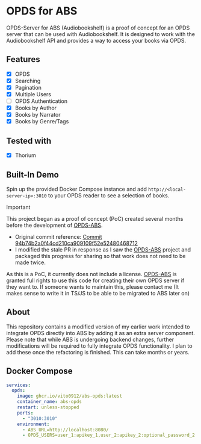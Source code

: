 # OPDS for ABS

OPDS-Server for ABS (Audiobookshelf) is a proof of concept for an OPDS server that can be used with Audiobookshelf. It is designed to work with the Audiobookshelf API and provides a way to access your books via OPDS.

## Features
- [x] OPDS
- [x] Searching
- [x] Pagination
- [x] Multiple Users
- [ ] OPDS Authentication
- [x] Books by Author
- [x] Books by Narrator
- [x] Books by Genre/Tags

## Tested with
- [x] Thorium

## Built-In Demo
Spin up the provided Docker Compose instance and add `http://<local-server-ip>:3010` to your OPDS reader to see a selection of books.

> [!IMPORTANT]
> This project began as a proof of concept (PoC) created several months before the development of [OPDS-ABS](https://github.com/petr-prikryl/OPDS-ABS).
>
> - Original commit reference: [Commit 94b74b2a0f44cd210ca909109f52e52480468712](https://github.com/Vito0912/audiobookshelf/commit/94b74b2a0f44cd210ca909109f52e52480468712)
> - I modified the stale PR in response as I saw the [OPDS-ABS](https://github.com/petr-prikryl/OPDS-ABS) project and packaged this progress for sharing so that work does not need to be made twice.
>
> As this is a PoC, it currently does not include a license. [OPDS-ABS](https://github.com/petr-prikryl/OPDS-ABS) is granted full rights to use this code for creating their own OPDS server if they want to.
> If someone wants to maintain this, please contact me (It makes sense to write it in TS/JS to be able to be migrated to ABS later on)

## About
This repository contains a modified version of my earlier work intended to integrate OPDS directly into ABS by adding it as an extra server component. Please note that while ABS is undergoing backend changes, further modifications will be required to fully integrate OPDS functionality.
I plan to add these once the refactoring is finished. This can take months or years.

## Docker Compose

```yaml
services:
  opds:
    image: ghcr.io/vito0912/abs-opds:latest
    container_name: abs-opds
    restart: unless-stopped
    ports:
      - "3010:3010"
    environment:
      - ABS_URL=http://localhost:8080/
      - OPDS_USERS=user_1:apikey_1,user_2:apikey_2:optional_password_2
```